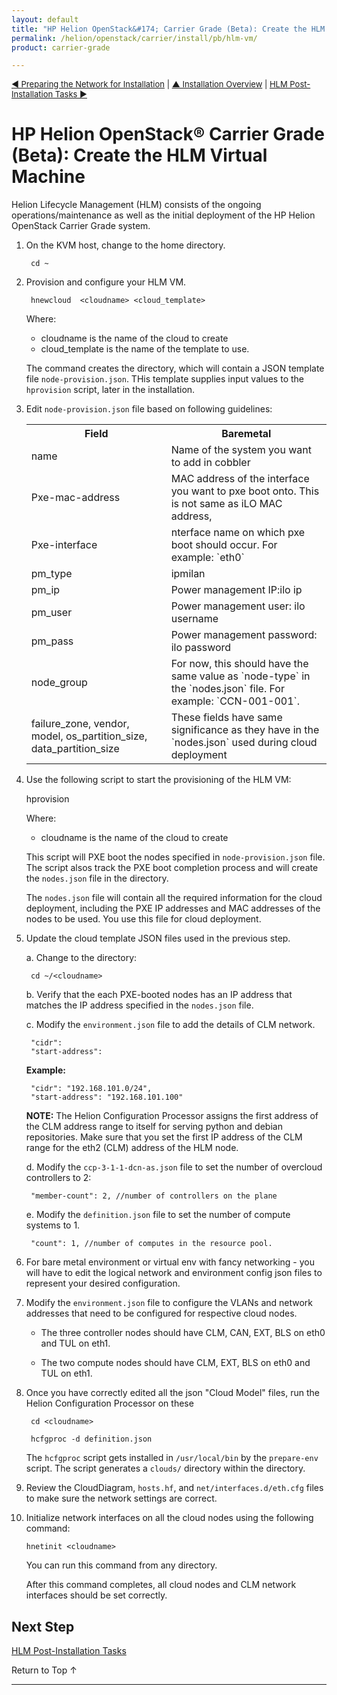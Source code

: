 ```yaml
---
layout: default
title: "HP Helion OpenStack&#174; Carrier Grade (Beta): Create the HLM Virtual Machine"
permalink: /helion/openstack/carrier/install/pb/hlm-vm/
product: carrier-grade

---
```

<!--UNDER REVISION-->


<script>

function PageRefresh {
onLoad="window.refresh"
}

PageRefresh();

</script>

<p style="font-size: small;"><a href="/helion/openstack/carrier/install/pb/network/prepare/">&#9664; Preparing the Network for Installation</a> | <a href="/helion/openstack/carrier/install/pb/overview/">&#9650; Installation Overview</a> | <a href="/helion/openstack/carrier/install/pb/workarounds/"> HLM Post-Installation Tasks &#9654;</a> </p> 



# HP Helion OpenStack&#174; Carrier Grade (Beta):  Create the HLM Virtual Machine

Helion Lifecycle Management (HLM) consists of the ongoing operations/maintenance as well as the initial deployment of the HP Helion OpenStack Carrier Grade system.

1. On the KVM host, change to the home directory.

		cd ~

2. Provision and configure your HLM VM.

		hnewcloud  <cloudname> <cloud_template>

	Where:
	* cloudname is the name of the cloud to create
	* cloud_template is the name of the template to use.

	The command creates the <cloudname> directory, which will contain a JSON template file `node-provision.json`. THis template supplies input values to the `hprovision` script, later in the installation. 

3. Edit `node-provision.json` file based on following guidelines:

	<table>
	<tr><th>Field</th><th>Baremetal</th></tr>
	<tr><td>name</td><td>Name of the system you want to add in cobbler</td></tr>
	<tr><td>Pxe-mac-address</td><td>MAC address of the interface you want to pxe boot onto. This is not same as iLO MAC address,</td></tr>
	<tr><td>Pxe-interface</td><td>nterface name on which pxe boot should occur. For example: `eth0`</td></tr>
	<tr><td>pm_type</td><td>ipmilan
	<tr><td>pm_ip</td><td>Power management IP:ilo ip</td></tr>
	<tr><td>pm_user</td><td>Power management user: ilo username</td></tr>
	<tr><td>pm_pass</td><td>Power management password: ilo password</td></tr>
	<tr><td>node_group</td><td>For now, this should have the same value as `node-type` in the `nodes.json` file. For example: `CCN-001-001`.</td></tr>
	<tr><td>failure_zone, vendor, model, os_partition_size, data_partition_size</td><td>These fields have same significance as they have in the `nodes.json` used during cloud deployment</td></tr>
	</table>

4. Use the following script to start the provisioning of the HLM VM:

	hprovision <cloudname>

	Where:
	* cloudname is the name of the cloud to create

	This script will PXE boot the nodes specified in `node-provision.json` file. The script alsos track the PXE boot completion process and will create the `nodes.json` file in the <cloudname> directory. 

	The `nodes.json` file will contain all the required information for the cloud deployment, including the PXE IP addresses and MAC addresses of the nodes to be used. You use this file for cloud deployment.

5. Update the cloud template JSON files used in the previous step.

	a. Change to the <cloudname> directory:

		cd ~/<cloudname>

	b. Verify that the each PXE-booted nodes has an IP address that matches the IP address specified in the `nodes.json` file.

	c. Modify the `environment.json` file to add the details of CLM network. 

		"cidr": 
		"start-address": 

	**Example:**

		"cidr": "192.168.101.0/24",
		"start-address": "192.168.101.100"

	**NOTE:** The Helion Configuration Processor assigns the first address of the CLM address range to itself for serving python and debian repositories. Make sure that you set the first IP address of the CLM range for the eth2 (CLM) address of the HLM node.

	d. Modify the `ccp-3-1-1-dcn-as.json` file to set the number of overcloud controllers to 2:

		"member-count": 2, //number of controllers on the plane

	e. Modify the `definition.json` file to set the number of compute systems to 1.

		"count": 1, //number of computes in the resource pool.


6. For bare metal environment or virtual env with fancy networking - you will have to edit the logical network and environment config json files to represent your desired configuration.

7. Modify the `environment.json` file to configure the VLANs and network addresses that need to be configured for respective cloud nodes. 

	* The three controller nodes should have CLM, CAN, EXT, BLS on eth0 and TUL on eth1. 
	
	* The two compute nodes should have CLM, EXT, BLS on eth0 and TUL on eth1.  

8. Once you have correctly edited all the json "Cloud Model" files, run the Helion Configuration Processor on these

		cd <cloudname> 

		hcfgproc -d definition.json

	The `hcfgproc` script gets installed in `/usr/local/bin` by the `prepare-env` script. The script generates a `clouds/` directory within the <cloudname> directory.

9. Review the CloudDiagram, `hosts.hf`, and `net/interfaces.d/eth.cfg` files to make sure the network settings are correct.

10. Initialize network interfaces on all the cloud nodes using the following command:

		hnetinit <cloudname> 

	You can run this command from any directory. 

	After this command completes, all cloud nodes and CLM network interfaces should be set correctly. 



## Next Step

[HLM Post-Installation Tasks](/helion/openstack/carrier/install/pb/workarounds/)

<a href="#top" style="padding:14px 0px 14px 0px; text-decoration: none;"> Return to Top &#8593; </a>

---


